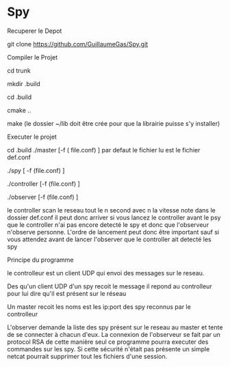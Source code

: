 Spy
===

Recuperer le Depot

  git clone https://github.com/GuillaumeGas/Spy.git
  
  
Compiler le Projet

  cd trunk
  
  mkdir .build
  
  cd .build
  
  cmake ..
  
  make (le dossier ~/lib doit être crée pour que la librairie puisse s'y installer)
  
  
Executer le projet

  
  cd .build
  ./master [-f ( file.conf) ] par defaut le fichier lu est le fichier def.conf
  
  ./spy [ -f (file.conf) ]
  
  ./controller [-f (file.conf) ]
  
  ./observer [-f (file.conf) ]
  
  le controller scan le reseau tout le n second avec n la vitesse note dans le dossier def.conf
  il peut donc arriver si vous lancez le controller avant le psy que le controller n'ai pas encore detecté le spy 
  et donc que l'observeur n'observe personne. L'ordre de lancement peut donc être important sauf si vous attendez avant
  de lancer l'observer que le controller ait detecté les spy 


Principe du programme

  le controlleur est un client UDP qui envoi des messages sur le reseau.
  
  Des qu'un client UDP d'un spy recoit le message il repond au controlleur pour lui dire qu'il est présent sur le réseau
  
  Un master recoit les noms est les ip:port des spy reconnus par le controlleur
  
  L'observer demande la liste des spy présent sur le reseau au master et tente de se connecter à chacun d'eux.
  La connexion de l'observeur se fait par un protocol RSA de cette manière seul ce programme pourra executer des 
  commandes sur les spy. Si cette sécurité n'était pas présente un simple netcat pourrait supprimer tout les fichiers     d'une session.
  
  
  
  
  
  
  
  
  
  
  
  
  
  
  
  

